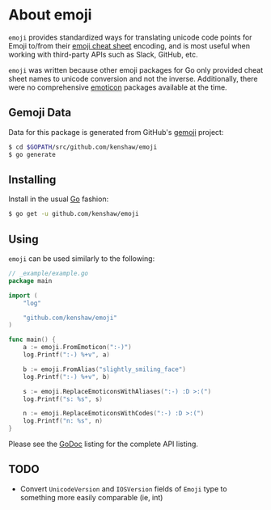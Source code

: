 # About emoji

`emoji` provides standardized ways for translating unicode code points for
Emoji to/from their [emoji cheat sheet][emoji-cheat-sheet] encoding, and is
most useful when working with third-party APIs such as Slack, GitHub, etc.

`emoji` was written because other emoji packages for Go only provided cheat
sheet names to unicode conversion and not the inverse. Additionally, there were
no comprehensive [emoticon][wiki-emoticon] packages available at the time.

## Gemoji Data

Data for this package is generated from GitHub's [gemoji][gemoji] project:

```sh
$ cd $GOPATH/src/github.com/kenshaw/emoji
$ go generate
```

## Installing

Install in the usual [Go][go-project] fashion:

```sh
$ go get -u github.com/kenshaw/emoji
```

## Using

`emoji` can be used similarly to the following:

```go
// _example/example.go
package main

import (
	"log"

	"github.com/kenshaw/emoji"
)

func main() {
	a := emoji.FromEmoticon(":-)")
	log.Printf(":-) %+v", a)

	b := emoji.FromAlias("slightly_smiling_face")
	log.Printf(":-) %+v", b)

	s := emoji.ReplaceEmoticonsWithAliases(":-) :D >:(")
	log.Printf("s: %s", s)

	n := emoji.ReplaceEmoticonsWithCodes(":-) :D >:(")
	log.Printf("n: %s", n)
}
```

Please see the [GoDoc][godoc] listing for the complete API listing.

## TODO

* Convert `UnicodeVersion` and `IOSVersion` fields of `Emoji` type to something
  more easily comparable (ie, int)

[emoji-cheat-sheet]: http://www.webpagefx.com/tools/emoji-cheat-sheet/
[gemoji]: https://github.com/github/gemoji
[godoc]: https://godoc.org/github.com/kenshaw/emoji
[go-project]: https://golang.org/project
[wiki-emoticon]: https://en.wikipedia.org/wiki/Emoticon
